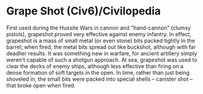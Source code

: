 # Grape Shot (Civ6)/Civilopedia

First used during the Hussite Wars in cannon and "hand-cannon" (clumsy pistols), grapeshot proved very effective against enemy infantry. In effect, grapeshot is a mass of small metal (or even stone) bits packed tightly in the barrel; when fired, the metal bits spread out like buckshot, although with far deadlier results. It was something new in warfare, for ancient artillery simply weren't capable of such a shotgun approach. At sea, grapeshot was used to clear the decks of enemy ships, although less effective than firing on a dense formation of soft targets in the open. In time, rather than just being shoveled in, the small bits were packed into special shells – canister shot – that broke open when fired.